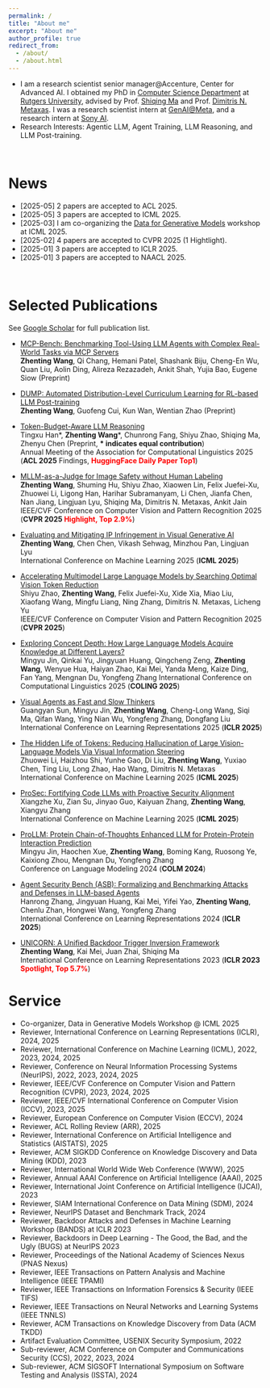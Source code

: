 ```yaml
---
permalink: /
title: "About me"
excerpt: "About me"
author_profile: true
redirect_from: 
  - /about/
  - /about.html
---
```


* I am a research scientist senior manager@Accenture, Center for Advanced AI. I obtained my PhD in [Computer Science Department](https://www.cs.rutgers.edu/) at [Rutgers University](https://www.rutgers.edu/), advised by Prof. [Shiqing Ma](https://people.cs.umass.edu/~shiqingma/) and Prof. [Dimitris N. Metaxas](https://people.cs.rutgers.edu/~dnm/). I was a research scientist intern at [GenAI@Meta](https://ai.meta.com/), and a research intern at [Sony AI](https://ai.sony/).
* Research Interests: Agentic LLM, Agent Training, LLM Reasoning, and LLM Post-training.

<br>

News
======
* [2025-05] 2 papers are accepted to ACL 2025.
* [2025-05] 3 papers are accepted to ICML 2025.
* [2025-03] I am co-organizing the [Data for Generative Models](https://icml2025digbugs.github.io/) workshop at ICML 2025.
* [2025-02] 4 papers are accepted to CVPR 2025 (1 Hightlight).
* [2025-01] 3 papers are accepted to ICLR 2025.
* [2025-01] 3 papers are accepted to NAACL 2025.

<!--News
======
* [2024-11] I am invited as a reviewer of CVPR 2025.
* [2024-10] I am invited as a reviewer of WWW 2025.
* [2024-10] I am invited as a reviewer of AISTATS 2025.
* [2024-09] 1 paper is accepted to S&P (Oakland) 2025. Congrates to Boheng!
* [2024-08] 1 paper is accepted to ACSAC 2024.
* [2024-08] I am invited as a reviewer of ICLR 2025.
* [2024-07] I am invited as a reviewer of AAAI 2025.
* [2024-07] 1 paper is accepted to COLM 2024. Congrates to Mingyu and Haochen!
* [2024-07] 1 paper is accepted to ECCV 2024. Congrates to Minzhou!
* [2024-05] I am invited as a reviewer of NeurIPS 2024.
* [2024-05] 1 paper is accepted to ICML 2024.
* [2024-04] I am invited as a reviewer of NeurIPS 2024 Dataset and Benchmark Track.
* [2024-01] 1 paper is accepted to ICLR 2024.
* [2024-01] I am invited as a reviewer of ECCV 2024.
* [2023-12] I am invited as a reviewer of ICML 2024.
* [2023-11] I am invited as a reviewer of ACM TKDD.
* [2023-10] I am invited as a reviewer of CVPR 2024.
* [2023-09] 1 paper is accepted to NeurIPS 2023.
* [2023-09] I am invited as a reviewer of NeurIPS 2023 BUGS.
* [2023-09] I am invited as a reviewer of SDM 2024.
* [2023-08] I am invited as a reviewer of ICLR 2024.
* [2023-07] 1 paper is accepted to S&P (Oakland) 2024.
* [2023-06] I am invited as a reviewer of IEEE TIFS.
* [2023-05] 1 paper is accepted to ACL 2023.
* [2023-03] I am invited as a reviewer of NeurIPS 2023.
* [2023-02] Received the ICLR 2023 Financial Assistance Award.
* [2023-02] I am invited as a reviewer of ICCV 2023.
* [2023-02] I will be an AI Research Intern at Sony AI for summer 2023 working with [Dr. Lingjuan Lyu](https://sites.google.com/view/lingjuan-lyu/home).
* [2023-01] 1 paper is selected as the <font color=red>spotlight</font> by ICLR 2023.
* [2023-01] I am invited as a program committee member (reviewer) of IJCAI 2023.
* [2022-12] I am invited as a reviewer of ICML 2023.
* [2022-12] I am invited as a program committee member (reviewer) of KDD 2023.
* [2022-12] I am invited as a reviewer of ICLR 2023 BANDS.
* [2022-11] I am invited as a reviewer of CVPR 2023.
* [2022-10] Received the NeurIPS 2022 Scholar Award.
* [2022-09] 2 papers are accepted to NeurIPS 2022.
* [2022-03] I am invited as a reviewer of NeurIPS 2022.
* [2022-03] 2 papers are accepted to CVPR 2022.
* [2022-01] I am invited as a reviewer of ICML 2022.
* [2022-01] I am invited as a member of USENIX Security 2022 Artifact Evaluation Committee.
* [2021-11] I am invited as a reviewer of CVPR 2022.-->

<br>

Selected Publications
======
See [Google Scholar](https://scholar.google.com/citations?user=QSYVbj8AAAAJ&hl=en) for full publication list.

* [MCP-Bench: Benchmarking Tool-Using LLM Agents with Complex Real-World Tasks via MCP Servers](https://arxiv.org/pdf/2508.20453)  
**Zhenting Wang**, Qi Chang, Hemani Patel, Shashank Biju, Cheng-En Wu, Quan Liu, Aolin Ding, Alireza Rezazadeh, Ankit Shah, Yujia Bao, Eugene Siow (Preprint)

* [DUMP: Automated Distribution-Level Curriculum Learning for RL-based LLM Post-training](https://arxiv.org/pdf/2504.09710)  
**Zhenting Wang**, Guofeng Cui, Kun Wan, Wentian Zhao (Preprint)

* [Token-Budget-Aware LLM Reasoning](https://arxiv.org/pdf/2412.18547)  
Tingxu Han\*, **Zhenting Wang**\*, Chunrong Fang, Shiyu Zhao, Shiqing Ma, Zhenyu Chen (Preprint, **\* indicates equal contribution**)  
Annual Meeting of the Association for Computational Linguistics 2025 (**ACL 2025** Findings, **<font color=red>HuggingFace Daily Paper Top1</font>**)

* [MLLM-as-a-Judge for Image Safety without Human Labeling](https://arxiv.org/pdf/2501.00192)  
**Zhenting Wang**, Shuming Hu, Shiyu Zhao, Xiaowen Lin, Felix Juefei-Xu, Zhuowei Li, Ligong Han, Harihar Subramanyam, Li Chen, Jianfa Chen, Nan Jiang, Lingjuan Lyu, Shiqing Ma, Dimitris N. Metaxas, Ankit Jain  
IEEE/CVF Conference on Computer Vision and Pattern Recognition 2025 (**CVPR 2025 <font color=red>Highlight, Top 2.9%</font>**)

* [Evaluating and Mitigating IP Infringement in Visual Generative AI](https://arxiv.org/pdf/2406.04662)  
**Zhenting Wang**, Chen Chen, Vikash Sehwag, Minzhou Pan, Lingjuan Lyu  
International Conference on Machine Learning 2025 (**ICML 2025**)

* [Accelerating Multimodel Large Language Models by Searching Optimal Vision Token Reduction](https://arxiv.org/pdf/2412.00556)   
Shiyu Zhao, **Zhenting Wang**, Felix Juefei-Xu, Xide Xia, Miao Liu, Xiaofang Wang, Mingfu Liang, Ning Zhang, Dimitris N. Metaxas, Licheng Yu  
IEEE/CVF Conference on Computer Vision and Pattern Recognition 2025 (**CVPR 2025**)

* [Exploring Concept Depth: How Large Language Models Acquire Knowledge at Different Layers?](https://arxiv.org/pdf/2404.07066.pdf)   
Mingyu Jin, Qinkai Yu, Jingyuan Huang, Qingcheng Zeng, **Zhenting Wang**, Wenyue Hua, Haiyan Zhao, Kai Mei, Yanda Meng, Kaize Ding, Fan Yang, Mengnan Du, Yongfeng Zhang
International Conference on Computational Linguistics 2025 (**COLING 2025**)

* [Visual Agents as Fast and Slow Thinkers](https://arxiv.org/pdf/2408.08862)   
Guangyan Sun, Mingyu Jin, **Zhenting Wang**, Cheng-Long Wang, Siqi Ma, Qifan Wang, Ying Nian Wu, Yongfeng Zhang, Dongfang Liu  
International Conference on Learning Representations 2025 (**ICLR 2025**)

* [The Hidden Life of Tokens: Reducing Hallucination of Large Vision-Language Models Via Visual Information Steering](https://arxiv.org/abs/2502.03628)  
Zhuowei Li, Haizhou Shi, Yunhe Gao, Di Liu, **Zhenting Wang**, Yuxiao Chen, Ting Liu, Long Zhao, Hao Wang, Dimitris N. Metaxas  
International Conference on Machine Learning 2025 (**ICML 2025**)

* [ProSec: Fortifying Code LLMs with Proactive Security Alignment](https://arxiv.org/pdf/2411.12882)  
Xiangzhe Xu, Zian Su, Jinyao Guo, Kaiyuan Zhang, **Zhenting Wang**, Xiangyu Zhang  
International Conference on Machine Learning 2025 (**ICML 2025**)

* [ProLLM: Protein Chain-of-Thoughts Enhanced LLM for Protein-Protein Interaction Prediction](https://www.biorxiv.org/content/10.1101/2024.04.18.590025v1.full.pdf)   
Mingyu Jin, Haochen Xue, **Zhenting Wang**, Boming Kang, Ruosong Ye, Kaixiong Zhou, Mengnan Du, Yongfeng Zhang  
Conference on Language Modeling 2024 (**COLM 2024**)

* [Agent Security Bench (ASB): Formalizing and Benchmarking Attacks and Defenses in LLM-based Agents](https://arxiv.org/pdf/2410.02644)  
Hanrong Zhang, Jingyuan Huang, Kai Mei, Yifei Yao, **Zhenting Wang**, Chenlu Zhan, Hongwei Wang, Yongfeng Zhang  
International Conference on Learning Representations 2024 (**ICLR 2025**)

* [UNICORN: A Unified Backdoor Trigger Inversion Framework](https://arxiv.org/abs/2304.02786)  
**Zhenting Wang**, Kai Mei, Juan Zhai, Shiqing Ma  
International Conference on Learning Representations 2023 (**ICLR 2023 <font color=red>Spotlight, Top 5.7%</font>**)

<!--Publications
======

### Agentic LLM
* [MCP-Bench: Benchmarking Tool-Using LLM Agents with Complex Real-World Tasks via MCP Servers](https://arxiv.org/pdf/2508.20453)  
**Zhenting Wang**, Qi Chang, Hemani Patel, Shashank Biju, Cheng-En Wu, Quan Liu, Aolin Ding, Alireza Rezazadeh, Ankit Shah, Yujia Bao, Eugene Siow (Preprint)

### LLM Reasoning/LLM Post-training

* [DUMP: Automated Distribution-Level Curriculum Learning for RL-based LLM Post-training](https://arxiv.org/pdf/2504.09710)  
**Zhenting Wang**, Guofeng Cui, Kun Wan, Wentian Zhao (Preprint)

* [Token-Budget-Aware LLM Reasoning](https://arxiv.org/pdf/2412.18547)  
Tingxu Han\*, **Zhenting Wang**\*, Chunrong Fang, Shiyu Zhao, Shiqing Ma, Zhenyu Chen (Preprint, **\* indicates equal contribution**)  
Annual Meeting of the Association for Computational Linguistics 2025 (**ACL 2025** Findings, **<font color=red>HuggingFace Daily Paper Top1</font>**)

* [Visual Agents as Fast and Slow Thinkers](https://arxiv.org/pdf/2408.08862)   
Guangyan Sun, Mingyu Jin, **Zhenting Wang**, Cheng-Long Wang, Siqi Ma, Qifan Wang, Ying Nian Wu, Yongfeng Zhang, Dongfang Liu  
International Conference on Learning Representations 2025 (**ICLR 2025**)

* [The Hidden Life of Tokens: Reducing Hallucination of Large Vision-Language Models Via Visual Information Steering](https://arxiv.org/abs/2502.03628)  
Zhuowei Li, Haizhou Shi, Yunhe Gao, Di Liu, **Zhenting Wang**, Yuxiao Chen, Ting Liu, Long Zhao, Hao Wang, Dimitris N. Metaxas  
International Conference on Machine Learning 2025 (**ICML 2025**)

* [ProSec: Fortifying Code LLMs with Proactive Security Alignment](https://arxiv.org/pdf/2411.12882)  
Xiangzhe Xu, Zian Su, Jinyao Guo, Kaiyuan Zhang, **Zhenting Wang**, Xiangyu Zhang  
International Conference on Machine Learning 2025 (**ICML 2025**)

* [ProLLM: Protein Chain-of-Thoughts Enhanced LLM for Protein-Protein Interaction Prediction](https://www.biorxiv.org/content/10.1101/2024.04.18.590025v1.full.pdf)   
Mingyu Jin, Haochen Xue, **Zhenting Wang**, Boming Kang, Ruosong Ye, Kaixiong Zhou, Mengnan Du, Yongfeng Zhang  
Conference on Language Modeling 2024 (**COLM 2024**)


### LLM-as-a-Judge

* [MLLM-as-a-Judge for Image Safety without Human Labeling](https://arxiv.org/pdf/2501.00192)  
**Zhenting Wang**, Shuming Hu, Shiyu Zhao, Xiaowen Lin, Felix Juefei-Xu, Zhuowei Li, Ligong Han, Harihar Subramanyam, Li Chen, Jianfa Chen, Nan Jiang, Lingjuan Lyu, Shiqing Ma, Dimitris N. Metaxas, Ankit Jain  
IEEE/CVF Conference on Computer Vision and Pattern Recognition 2025 (**CVPR 2025 <font color=red>Highlight, Top 2.9%</font>**)

### Responsible Generative AI

* [Evaluating and Mitigating IP Infringement in Visual Generative AI](https://arxiv.org/pdf/2406.04662)  
**Zhenting Wang**, Chen Chen, Vikash Sehwag, Minzhou Pan, Lingjuan Lyu  
International Conference on Machine Learning 2025 (**ICML 2025**)

* [How to Trace Latent Generative Model Generated Images without Artificial Watermark?](https://arxiv.org/pdf/2405.13360)  
**Zhenting Wang**, Vikash Sehwag, Chen Chen, Lingjuan Lyu, Dimitris N. Metaxas, Shiqing Ma  
International Conference on Machine Learning 2024 (**ICML 2024**)

* [DIAGNOSIS: Detecting Unauthorized Data Usages in Text-to-image Diffusion Models](https://arxiv.org/pdf/2307.03108)  
**Zhenting Wang**, Chen Chen, Lingjuan Lyu, Dimitris N. Metaxas, Shiqing Ma  
International Conference on Learning Representations 2024 (**ICLR 2024**)

* [Where Did I Come From? Origin Attribution of AI-Generated Images](https://proceedings.neurips.cc/paper_files/paper/2023/file/ebb4c188fafe7da089b41a9f615ad84d-Paper-Conference.pdf)  
**Zhenting Wang**, Chen Chen, Yi Zeng, Lingjuan Lyu, Shiqing Ma  
Proceedings of Neural Information Processing Systems 2023 (**NeurIPS 2023**)

* [Continuous Concepts Removal in Text-to-image Diffusion Models](https://arxiv.org/pdf/2412.00580)  
Tingxu Han, Weisong Sun, Yanrong Hu, Chunrong Fang, Yonglong Zhang, Shiqing Ma, Tao Zheng, Zhenyu Chen, **Zhenting Wang** (Preprint)

* [CO-SPY: Combining Semantic and Pixel Features to Detect Synthetic Images by AI](https://arxiv.org/pdf/2503.18286)  
Siyuan Cheng, Lingjuan Lyu, **Zhenting Wang**, Xiangyu Zhang, Vikash Sehwag  
IEEE/CVF Conference on Computer Vision and Pattern Recognition 2025 (**CVPR 2025**)

* [Towards Reliable Verification of Unauthorized Data Usage in Personalized Text-to-Image Diffusion Models](https://zhentingwang.github.io/)  
Boheng Li, Yanhao Wei, Yankai Fu, **Zhenting Wang**, Yiming Li, Jie Zhang, Run Wang, Tianwei Zhang  
IEEE Symposiums on Security and Privacy 2025 (**S&P 2025**)

* [Agent Security Bench (ASB): Formalizing and Benchmarking Attacks and Defenses in LLM-based Agents](https://arxiv.org/pdf/2410.02644)  
Hanrong Zhang, Jingyuan Huang, Kai Mei, Yifei Yao, **Zhenting Wang**, Chenlu Zhan, Hongwei Wang, Yongfeng Zhang  
International Conference on Learning Representations 2024 (**ICLR 2025**)

* [EmojiPrompt: Generative Prompt Obfuscation for Privacy-Preserving Communication with Cloud-based LLMs](https://zhentingwang.github.io/)  
Sam Lin, Wenyue Hua, **Zhenting Wang**, Mingyu Jin, Lizhou Fan, Yongfeng Zhang  
Annual Conference of the Nations of the Americas Chapter of the Association for Computational Linguistics 2025 (**NAACL 2025** Main)

* [Unlocking Adversarial Suffix Optimization Without Affirmative Phrases: Efficient Black-box Jailbreaking via LLM as Optimizer](https://arxiv.org/pdf/2408.11313)  
Weipeng Jiang, **Zhenting Wang**, Juan Zhai, Shiqing Ma, Zhengyu Zhao, Chao Shen  
Annual Conference of the Nations of the Americas Chapter of the Association for Computational Linguistics 2025 (**NAACL 2025** Findings)

* [Uncertainty Quantification for Multiple-Choice Questions is Just One-Token Deep](https://arxiv.org/pdf/2407.11282)  
Qingcheng Zeng, Mingyu Jin, Qinkai Yu, **Zhenting Wang**, Wenyue Hua, Zihao Zhou, Guangyan Sun, Yanda Meng, Shiqing Ma, Qifan Wang, Felix Juefei-Xu, Kaize Ding, Fan Yang, Ruixiang Tang, Yongfeng Zhang
ACM International Conference on Information and Knowledge Management 2025 (**CIKM 2025**)

* [Finding needles in a haystack: A Black-Box Approach to Invisible Watermark Detection](https://arxiv.org/pdf/2403.15955.pdf)  
Minzhou Pan, **Zhenting Wang**, Xin Dong, Vikash Sehwag, Lingjuan Lyu, Xue Lin  
European Conference on Computer Vision 2024 (**ECCV 2024**)

* [Robustness-aware Automatic Prompt Optimization](https://arxiv.org/pdf/2412.18196)  
Zeru Shi, **Zhenting Wang**, Yongye Su, Weidi Luo, Fan Yang, Yongfeng Zhang (Preprint)



### AI Security

* [Data-centric NLP Backdoor Defense from the Lens of Memorization](https://arxiv.org/pdf/2409.14200)  
**Zhenting Wang**, Zhizhi Wang, Mingyu Jin, Mengnan Du, Juan Zhai, Shiqing Ma  
Annual Conference of the Nations of the Americas Chapter of the Association for Computational Linguistics 2025 (**NAACL 2025** Findings)

* [Invisible Backdoor Attack against Self-supervised Learning](https://arxiv.org/pdf/2405.14672)  
Hanrong Zhang*, **Zhenting Wang**\*, Boheng Li, Fulin Lin, Tingxu Han, Mingyu Jin, Chenlu Zhan, Mengnan Du, Hongwei Wang, Shiqing Ma  
IEEE/CVF Conference on Computer Vision and Pattern Recognition 2025 (**CVPR 2025**, **\* indicates equal contribution**)

* [Distribution Preserving Backdoor Attack in Self-supervised Learning](https://www.cs.purdue.edu/homes/taog/docs/SP24.pdf)  
Guanhong Tao*,**Zhenting Wang**\*,Shiwei Feng,Guangyu Shen,Shiqing Ma,Xiangyu Zhang  
IEEE Symposiums on Security and Privacy 2024  
(**S&P 2024, * indicates equal contribution**)

* [UNICORN: A Unified Backdoor Trigger Inversion Framework](https://arxiv.org/abs/2304.02786)  
**Zhenting Wang**, Kai Mei, Juan Zhai, Shiqing Ma  
International Conference on Learning Representations 2023 (**ICLR 2023 <font color=red>Spotlight</font>**)

* [Rethinking the Reverse-engineering of Trojan Triggers](https://arxiv.org/abs/2210.15127)  
**Zhenting Wang**, Kai Mei, Hailun Ding, Juan Zhai, Shiqing Ma  
Proceedings of Neural Information Processing Systems 2022 (**NeurIPS 2022**)

* [Training with More Confidence: Mitigating Injected and Natural Backdoors During Training](https://arxiv.org/abs/2202.06382)  
**Zhenting Wang**, Hailun Ding, Juan Zhai, Shiqing Ma  
Proceedings of Neural Information Processing Systems 2022 (**NeurIPS 2022**)

* [BppAttack: Stealthy and Efficient Trojan Attacks against Deep Neural Networks via Image Quantization and Contrastive Adversarial Learning](https://arxiv.org/abs/2205.13383)  
**Zhenting Wang**, Juan Zhai, Shiqing Ma  
IEEE/CVF Conference on Computer Vision and Pattern Recognition 2022 (**CVPR 2022**)

* [Exploring Inherent Backdoors in Deep Learning Models](https://arxiv.org/abs/2211.15929)  
Guanhong Tao, Siyuan Cheng, **Zhenting Wang**, Shiqing Ma, Shengwei An, Yingqi Liu, Guangyu Shen, Zhuo Zhang, Yunshu Mao, Xiangyu Zhang  
Annual Computer Security Applications Conference 2024 (**ACSAC 2024**)

* [NOTABLE: Transferable Backdoor Attacks Against Prompt-based NLP Models](https://arxiv.org/abs/2305.17826)  
Kai Mei, Zheng Li, **Zhenting Wang**, Yang Zhang, Shiqing Ma  
Annual Meeting of the Association for Computational Linguistics 2023 (**ACL 2023** Main)

* [Complex Backdoor Detection by Symmetric Feature Differencing](https://www.cs.purdue.edu/homes/taog/docs/CVPR22_Liu.pdf)  
Yingqi Liu, Guangyu Shen, Guanhong Tao, **Zhenting Wang**, Shiqing Ma, Xiangyu Zhang  
IEEE/CVF Conference on Computer Vision and Pattern Recognition 2022 (**CVPR 2022**)

### (Multimodal) Large Language Models

* [Accelerating Multimodel Large Language Models by Searching Optimal Vision Token Reduction](https://arxiv.org/pdf/2412.00556)   
Shiyu Zhao, **Zhenting Wang**, Felix Juefei-Xu, Xide Xia, Miao Liu, Xiaofang Wang, Mingfu Liang, Ning Zhang, Dimitris N. Metaxas, Licheng Yu  
IEEE/CVF Conference on Computer Vision and Pattern Recognition 2025 (**CVPR 2025**)

* [Exploring Concept Depth: How Large Language Models Acquire Knowledge at Different Layers?](https://arxiv.org/pdf/2404.07066.pdf)   
Mingyu Jin, Qinkai Yu, Jingyuan Huang, Qingcheng Zeng, **Zhenting Wang**, Wenyue Hua, Haiyan Zhao, Kai Mei, Yanda Meng, Kaize Ding, Fan Yang, Mengnan Du, Yongfeng Zhang
International Conference on Computational Linguistics 2025 (**COLING 2025**)

* [ADO: Automatic Data Optimization for Inputs in LLM Prompts](https://arxiv.org/abs/2502.11436)   
Sam Lin, Wenyue Hua, Lingyao Li, **Zhenting Wang**, Yongfeng Zhang  
Annual Meeting of the Association for Computational Linguistics 2025 (**ACL 2025** Findings)

* [APEER: Automatic Prompt Engineering Enhances Large Language Model Reranking](https://arxiv.org/pdf/2406.14449)   
Can Jin, Hongwu Peng, Shiyu Zhao, **Zhenting Wang**, Wujiang Xu, Ligong Han, Jiahui Zhao, Kai Zhong, Sanguthevar Rajasekaran, Dimitris N. Metaxas  
Resource-efficient Learning Workshop@WWW 2025 (**<font color=red>Best Paper Award @ RelWeb 2025</font>**)

* [Time Series Forecasting with LLMs: Understanding and Enhancing Model Capabilities](https://arxiv.org/pdf/2402.10835)   
Hua Tang, Chong Zhang, Mingyu Jin, Qinkai Yu, **Zhenting Wang**, Xiaobo Jin, Yongfeng Zhang, Mengnan Du (**SIGKDD Explorations 2024**)

* [LED: LLM Enhanced Open-Vocabulary Object Detection without Human Curated Data Generation](https://arxiv.org/pdf/2503.13794)   
Yang Zhou, Shiyu Zhao, Yuxiao Chen, **Zhenting Wang**, Dimitris N. Metaxas (Preprint)

* [Health-LLM: Personalized Retrieval-Augmented Disease Prediction Model](https://arxiv.org/abs/2402.00746)  
Mingyu Jin, Qinkai Yu, Dong Shu, Chong Zhang, Lizhou Fan, Wenyue Hua, Suiyuan Zhu, Yanda Meng, **Zhenting Wang**, Mengnan Du, Yongfeng Zhang (Preprint)

### Computer Vision

* [LoR-VP: Low-Rank Visual Prompting for Efficient Vision Model Adaptation](https://dl.acm.org/doi/abs/10.1145/3394171.3413945)  
Can Jin, Ying Li, Mingyu Zhao, Shiyu Zhao, **Zhenting Wang**, Xiaoxiao He, Ligong Han, Tong Che, Dimitris N. Metaxas  
International Conference on Learning Representations 2024 (**ICLR 2025**)

* [Learning Selective Assignment Network for Scene-aware Vehicle Detection](https://zhentingwang.github.io)  
**Zhenting Wang**, Wei Li, Xiao Wu, Luhan Sheng  
IEEE International Conference on Image Processing 2022 (**ICIP 2022**)

* [CODAN: Counting-driven Attention Network for Vehicle Detection in Congested Scenes](https://dl.acm.org/doi/abs/10.1145/3394171.3413945)  
Wei Li, **Zhenting Wang**, Xiao Wu, Ji Zhang, Qiang Peng, Hongliang Li  
Proceedings of the 28th ACM International Conference on Multimedia (**MM 2020 Oral**)-->

Service
======
* Co-organizer, Data in Generative Models Workshop @ ICML 2025
* Reviewer, International Conference on Learning Representations (ICLR), 2024, 2025
* Reviewer, International Conference on Machine Learning (ICML), 2022, 2023, 2024, 2025
* Reviewer, Conference on Neural Information Processing Systems (NeurIPS), 2022, 2023, 2024, 2025
* Reviewer, IEEE/CVF Conference on Computer Vision and Pattern Recognition (CVPR), 2023, 2024, 2025
* Reviewer, IEEE/CVF International Conference on Computer Vision (ICCV), 2023, 2025
* Reviewer, European Conference on Computer Vision (ECCV), 2024
* Reviewer, ACL Rolling Review (ARR), 2025
* Reviewer, International Conference on Artificial Intelligence and Statistics (AISTATS), 2025
* Reviewer, ACM SIGKDD Conference on Knowledge Discovery and Data Mining (KDD), 2023
* Reviewer, International World Wide Web Conference (WWW), 2025
* Reviewer, Annual AAAI Conference on Artificial Intelligence (AAAI), 2025
* Reviewer, International Joint Conference on Artificial Intelligence (IJCAI), 2023
* Reviewer, SIAM International Conference on Data Mining (SDM), 2024
* Reviewer, NeurIPS Dataset and Benchmark Track, 2024
* Reviewer, Backdoor Attacks and Defenses in Machine Learning Workshop (BANDS) at ICLR 2023
* Reviewer, Backdoors in Deep Learning - The Good, the Bad, and the Ugly (BUGS) at NeurIPS 2023
* Reviewer, Proceedings of the National Academy of Sciences Nexus (PNAS Nexus)
* Reviewer, IEEE Transactions on Pattern Analysis and Machine Intelligence (IEEE TPAMI)
* Reviewer, IEEE Transactions on Information Forensics & Security (IEEE TIFS)
* Reviewer, IEEE Transactions on Neural Networks and Learning Systems (IEEE TNNLS)
* Reviewer, ACM Transactions on Knowledge Discovery from Data (ACM TKDD)
* Artifact Evaluation Committee, USENIX Security Symposium, 2022
* Sub-reviewer, ACM Conference on Computer and Communications Security (CCS), 2022, 2023, 2024
* Sub-reviewer, ACM SIGSOFT International Symposium on Software Testing and Analysis (ISSTA), 2024

<!--Teaching
======
* Guest Lecture, CS 431: Software Engineering, Rutgers University, Spring 2023
* Teaching Assistant, CS 461: Machine Learning Principles, Rutgers University, Fall 2024
* Teaching Assistant, CS 205: Introduction to Discrete Structures, Rutgers University, Fall 2022, Spring 2024
* Teaching Assistant, CS 213: Software Methodology, Rutgers University, Fall 2023
* Teaching Assistant, CS 431: Software Engineering, Rutgers University, Spring 2023-->
